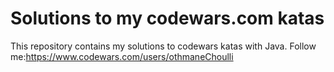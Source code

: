 # Solutions to my codewars.com katas
This repository contains my solutions to codewars katas with Java.
Follow me:https://www.codewars.com/users/othmaneChoulli
